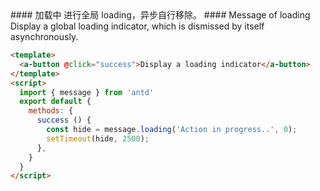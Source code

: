 
<cn>
#### 加载中
进行全局 loading，异步自行移除。
</cn>

<us>
#### Message of loading
Display a global loading indicator, which is dismissed by itself asynchronously.
</us>

```html
<template>
  <a-button @click="success">Display a loading indicator</a-button>
</template>
<script>
  import { message } from 'antd'
  export default {
    methods: {
      success () {
        const hide = message.loading('Action in progress..', 0);
        setTimeout(hide, 2500);
      },
    }
  }
</script>
```

